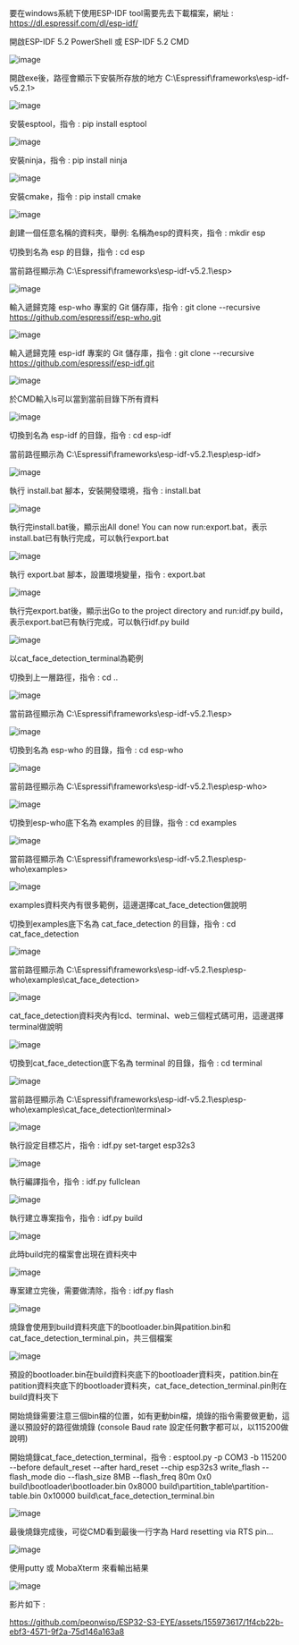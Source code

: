 要在windows系統下使用ESP-IDF tool需要先去下載檔案，網址 : https://dl.espressif.com/dl/esp-idf/

開啟ESP-IDF 5.2 PowerShell 或 ESP-IDF 5.2 CMD

![image](https://github.com/peonwisp/ESP32-S3-EYE/assets/155973617/ac03cf2d-bdd8-4ef5-9d80-21d0a5b46785)

開啟exe後，路徑會顯示下安裝所存放的地方 C:\Espressif\frameworks\esp-idf-v5.2.1>

![image](https://github.com/peonwisp/ESP32-S3-EYE/assets/155973617/e7566bf1-580e-4299-af95-dda1c99ebf3b)

安裝esptool，指令 :  pip install esptool

![image](https://github.com/peonwisp/ESP32-S3-EYE/assets/155973617/34e4e871-eef8-429e-a989-b0200acc9a6a)

安裝ninja，指令 :  pip install ninja

![image](https://github.com/peonwisp/ESP32-S3-EYE/assets/155973617/72816451-be36-4613-90be-cb0965949ffa)

安裝cmake，指令 :  pip install cmake

![image](https://github.com/peonwisp/ESP32-S3-EYE/assets/155973617/530420e9-fa21-4d87-b67c-5518829d4c9b)

創建一個任意名稱的資料夾，舉例: 名稱為esp的資料夾，指令 : mkdir esp

切換到名為 esp 的目錄，指令 : cd esp 

當前路徑顯示為 C:\Espressif\frameworks\esp-idf-v5.2.1\esp>

![image](https://github.com/peonwisp/ESP32-S3-EYE/assets/155973617/709917f5-6447-476c-b54b-9f84df8c8dad)

輸入遞歸克隆 esp-who 專案的 Git 儲存庫，指令 : git clone --recursive https://github.com/espressif/esp-who.git

![image](https://github.com/peonwisp/ESP32-S3-EYE/assets/155973617/c7a15d97-1d7d-4388-8b22-f8a066450cd0)

輸入遞歸克隆 esp-idf 專案的 Git 儲存庫，指令 : git clone --recursive https://github.com/espressif/esp-idf.git

![image](https://github.com/peonwisp/ESP32-S3-EYE/assets/155973617/b7c39213-978d-4a5c-9fae-119e283bff15)

於CMD輸入ls可以當到當前目錄下所有資料

![image](https://github.com/peonwisp/ESP32-S3-EYE/assets/155973617/c0888ba4-953d-4339-b990-ed838ac86214)

切換到名為 esp-idf 的目錄，指令 : cd esp-idf

當前路徑顯示為 C:\Espressif\frameworks\esp-idf-v5.2.1\esp\esp-idf>

![image](https://github.com/peonwisp/ESP32-S3-EYE/assets/155973617/88dd4299-151d-4675-a7d9-aed7dfdd038e)

執行 install.bat 腳本，安裝開發環境，指令 : install.bat

![image](https://github.com/peonwisp/ESP32-S3-EYE/assets/155973617/d53de752-f8e5-4e9a-b8dc-b714dfeab48e)

執行完install.bat後，顯示出All done! You can now run:export.bat，表示install.bat已有執行完成，可以執行export.bat

![image](https://github.com/peonwisp/ESP32-S3-EYE/assets/155973617/20268d16-fe05-4859-88c1-8b49b33758df)

執行 export.bat 腳本，設置環境變量，指令 : export.bat

![image](https://github.com/peonwisp/ESP32-S3-EYE/assets/155973617/9033126e-01d2-40ee-ba71-fd4e9b067325)

執行完export.bat後，顯示出Go to the project directory and run:idf.py build，表示export.bat已有執行完成，可以執行idf.py build

![image](https://github.com/peonwisp/ESP32-S3-EYE/assets/155973617/2d6d9c1e-7a82-4fea-9226-9ee4bc93cce5)

以cat_face_detection_terminal為範例

切換到上一層路徑，指令 : cd ..

![image](https://github.com/peonwisp/ESP32-S3-EYE/assets/155973617/2c1b926d-7761-4c00-a316-af41d19d3300)

當前路徑顯示為 C:\Espressif\frameworks\esp-idf-v5.2.1\esp>

![image](https://github.com/peonwisp/ESP32-S3-EYE/assets/155973617/0b1ba92b-c056-4c2d-8285-7c4bf6ec3d60)

切換到名為 esp-who 的目錄，指令 : cd esp-who

![image](https://github.com/peonwisp/ESP32-S3-EYE/assets/155973617/3ab57684-feed-4e4d-86c6-a83b5d890233)

當前路徑顯示為 C:\Espressif\frameworks\esp-idf-v5.2.1\esp\esp-who>

![image](https://github.com/peonwisp/ESP32-S3-EYE/assets/155973617/fb64456d-e86b-420a-8323-5c7af894e40a)

切換到esp-who底下名為 examples 的目錄，指令 : cd examples

![image](https://github.com/peonwisp/ESP32-S3-EYE/assets/155973617/14d0487a-4796-42cd-8b36-380221944f22)

當前路徑顯示為 C:\Espressif\frameworks\esp-idf-v5.2.1\esp\esp-who\examples>

![image](https://github.com/peonwisp/ESP32-S3-EYE/assets/155973617/75040780-e6c8-4b94-9d91-7154056cedf2)

examples資料夾內有很多範例，這邊選擇cat_face_detection做說明

切換到examples底下名為 cat_face_detection 的目錄，指令 : cd cat_face_detection

![image](https://github.com/peonwisp/ESP32-S3-EYE/assets/155973617/a4532382-13cd-417a-8a3f-6fb896ddc384)

當前路徑顯示為 C:\Espressif\frameworks\esp-idf-v5.2.1\esp\esp-who\examples\cat_face_detection>

![image](https://github.com/peonwisp/ESP32-S3-EYE/assets/155973617/5a955070-00f8-4234-b83d-4315e8143efc)

cat_face_detection資料夾內有lcd、terminal、web三個程式碼可用，這邊選擇terminal做說明

![image](https://github.com/peonwisp/ESP32-S3-EYE/assets/155973617/cef70842-3275-40c1-b9c5-9289c5cb8163)

切換到cat_face_detection底下名為 terminal 的目錄，指令 : cd terminal

![image](https://github.com/peonwisp/ESP32-S3-EYE/assets/155973617/e0e3a8c1-246c-4073-b750-a6ca943f1dbd)

當前路徑顯示為 C:\Espressif\frameworks\esp-idf-v5.2.1\esp\esp-who\examples\cat_face_detection\terminal>

![image](https://github.com/peonwisp/ESP32-S3-EYE/assets/155973617/ceebc668-7489-4377-97ff-d5dd59ec17a0)

執行設定目標芯片，指令 : idf.py set-target esp32s3

![image](https://github.com/peonwisp/ESP32-S3-EYE/assets/155973617/e2e68ccf-7bc7-47d1-ab4b-4bfee82eba01)

執行編譯指令，指令 : idf.py fullclean

![image](https://github.com/peonwisp/ESP32-S3-EYE/assets/155973617/0ee79c8c-e947-4164-a428-38493a3a6a0c)

執行建立專案指令，指令 : idf.py build

![image](https://github.com/peonwisp/ESP32-S3-EYE/assets/155973617/426c1638-4f46-4401-ab80-a4103a3b8cfe)

此時build完的檔案會出現在資料夾中

![image](https://github.com/peonwisp/ESP32-S3-EYE/assets/155973617/715bb563-2358-494a-a97f-a95de43c30db)

專案建立完後，需要做清除，指令 : idf.py flash

![image](https://github.com/peonwisp/ESP32-S3-EYE/assets/155973617/2d2cb6d1-872c-4b08-a4b3-08d93610756f)

燒錄會使用到build資料夾底下的bootloader.bin與patition.bin和cat_face_detection_terminal.pin，共三個檔案

![image](https://github.com/peonwisp/ESP32-S3-EYE/assets/155973617/abb1ec58-b579-4ec7-bada-2f4562cad359)

預設的bootloader.bin在build資料夾底下的bootloader資料夾，patition.bin在patition資料夾底下的bootloader資料夾，cat_face_detection_terminal.pin則在build資料夾下

開始燒錄需要注意三個bin檔的位置，如有更動bin檔，燒錄的指令需要做更動，這邊以預設好的路徑做燒錄 (console Baud rate 設定任何數字都可以，以115200做說明)

開始燒錄cat_face_detection_terminal，指令 : esptool.py -p COM3 -b 115200 --before default_reset --after hard_reset --chip esp32s3 write_flash --flash_mode dio --flash_size 8MB --flash_freq 
80m 0x0 build\bootloader\bootloader.bin 0x8000 build\partition_table\partition-table.bin 0x10000 build\cat_face_detection_terminal.bin

![image](https://github.com/peonwisp/ESP32-S3-EYE/assets/155973617/bfd52127-7ead-43d9-9ae0-0488d82c3660)

最後燒錄完成後，可從CMD看到最後一行字為 Hard resetting via RTS pin...

![image](https://github.com/peonwisp/ESP32-S3-EYE/assets/155973617/1cd8ffa1-09d4-408b-a7d1-c793577b0337)

使用putty 或 MobaXterm 來看輸出結果

![image](https://github.com/peonwisp/ESP32-S3-EYE/assets/155973617/1b23d477-b53e-4c27-8227-8c203a8773fc)

影片如下 : 

https://github.com/peonwisp/ESP32-S3-EYE/assets/155973617/1f4cb22b-ebf3-4571-9f2a-75d146a163a8

